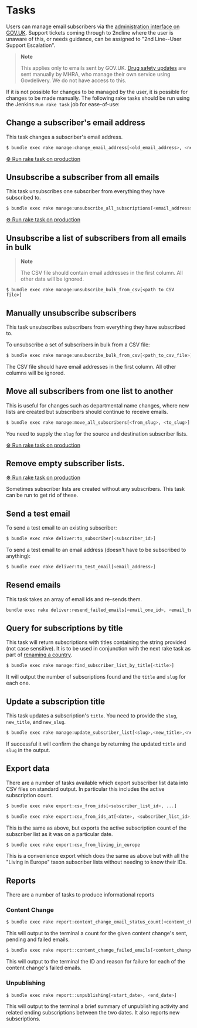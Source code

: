 # Tasks

Users can manage email subscribers via the [administration interface on GOV.UK][email-manage].
Support tickets coming through to 2ndline where the user is unaware of this,
or needs guidance, can be assigned to "2nd Line--User Support Escalation".

> **Note**
>
> This applies only to emails sent by GOV.UK.
> [Drug safety updates][drug-updates] are sent manually by MHRA, who manage
> their own service using Govdelivery. We do not have access to this.

If it is not possible for changes to be managed by the user, it is
possible for changes to be made manually. The following rake tasks
should be run using the Jenkins `Run rake task` job for ease-of-use:

[email-manage]: https://www.gov.uk/email/manage
[drug-updates]: https://www.gov.uk/drug-safety-update

## Change a subscriber's email address

This task changes a subscriber's email address.

```bash
$ bundle exec rake manage:change_email_address[<old_email_address>, <new_email_address>]
```

[⚙ Run rake task on production][change]

[change]: https://deploy.blue.production.govuk.digital/job/run-rake-task/parambuild/?TARGET_APPLICATION=email-alert-api&MACHINE_CLASS=email_alert_api&RAKE_TASK=manage:change_email_address[from@example.org,to@example.org]

## Unsubscribe a subscriber from all emails

This task unsubscribes one subscriber from everything they have subscribed to.

```bash
$ bundle exec rake manage:unsubscribe_all_subscriptions[<email_address>]
```

[⚙ Run rake task on production][unsub]

[unsub]: https://deploy.blue.production.govuk.digital/job/run-rake-task/parambuild/?TARGET_APPLICATION=email-alert-api&MACHINE_CLASS=email_alert_api&RAKE_TASK=manage:unsubscribe_all_subscriptions[email@example.org]

## Unsubscribe a list of subscribers from all emails in bulk

> **Note**
>
> The CSV file should contain email addresses in the first column. All other data will be ignored.

```shell
$ bundle exec rake manage:unsubscribe_bulk_from_csv[<path to CSV file>]
```

## Manually unsubscribe subscribers

This task unsubscribes subscribers from everything they have subscribed to.

To unsubscribe a set of subscribers in bulk from a CSV file:

```bash
$ bundle exec rake manage:unsubscribe_bulk_from_csv[<path_to_csv_file>]
```

The CSV file should have email addresses in the first column. All
other columns will be ignored.

## Move all subscribers from one list to another

This is useful for changes such as departmental name changes, where new lists are created but subscribers should continue to receive emails.

```bash
$ bundle exec rake manage:move_all_subscribers[<from_slug>, <to_slug>]
```

You need to supply the `slug` for the source and destination subscriber lists.

[⚙ Run rake task on production][move]

[move]: https://deploy.blue.production.govuk.digital/job/run-rake-task/parambuild/?TARGET_APPLICATION=email-alert-api&MACHINE_CLASS=email_alert_api&RAKE_TASK=manage:move_all_subscribers[<slug-of-old-list>,<slug-of-new-list>]

## Remove empty subscriber lists.

[⚙ Run rake task on production][clean]

Sometimes subscriber lists are created without any subscribers. This task can be run to get rid of these.

[clean]: https://deploy.blue.production.govuk.digital/job/run-rake-task/parambuild/?TARGET_APPLICATION=email-alert-api&MACHINE_CLASS=email_alert_api&RAKE_TASK=clean:remove_empty_subscriberlists%20DRY_RUN=no

## Send a test email

To send a test email to an existing subscriber:

```bash
$ bundle exec rake deliver:to_subscriber[<subscriber_id>]
```

To send a test email to an email address (doesn't have to be subscribed to anything):

```bash
$ bundle exec rake deliver:to_test_email[<email_address>]
```

## Resend emails

This task takes an array of email ids and re-sends them.

```bash
bundle exec rake deliver:resend_failed_emails[<email_one_id>, <email_two_id>]
```

## Query for subscriptions by title

This task will return subscriptions with titles containing the string provided
(not case sensitive). It is to be used in conjunction with the next rake task as
part of [renaming a country](https://docs.publishing.service.gov.uk/manual/rename-a-country.html).

```bash
$ bundle exec rake manage:find_subscriber_list_by_title[<title>]
```

It will output the number of subscriptions found and the `title` and `slug` for
each one.

## Update a subscription title

This task updates a subscription's `title`. You need to provide the `slug`,
`new_title`, and `new_slug`.

```bash
$ bundle exec rake manage:update_subscriber_list[<slug>,<new_title>,<new_slug>]
```

If successful it will confirm the change by returning the updated `title` and `slug`
in the output.

## Export data

There are a number of tasks available which export subscriber list data into CSV files on standard output. In
particular this includes the active subscription count.

```bash
$ bundle exec rake export:csv_from_ids[<subscriber_list_id>, ...]
```

```bash
$ bundle exec rake export:csv_from_ids_at[<date>, <subscriber_list_id>, ...]
```

This is the same as above, but exports the active subscription count of the subscriber list as it was on a particular
date.

```bash
$ bundle exec rake export:csv_from_living_in_europe
```

This is a convenience export which does the same as above but with all the "Living in Europe" taxon subscriber lists
without needing to know their IDs.

## Reports

There are a number of tasks to produce informational reports

### Content Change

```bash
$ bundle exec rake report:content_change_email_status_count[<content_change_id>]
```

This will output to the terminal a count for the given content change's
sent, pending and failed emails.

```bash
$ bundle exec rake report::content_change_failed_emails[<content_change_id>]
```

This will output to the terminal the ID and reason for failure for each of the content change's
failed emails.

### Unpublishing

```bash
$ bundle exec rake report::unpublishing[<start_date>, <end_date>]

```

This will output to the terminal a brief summary of unpublishing activity and related
ending subscriptions between the two dates. It also reports new subscriptions.
